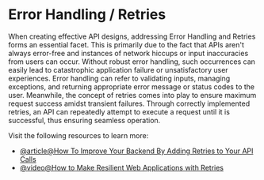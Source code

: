 # Error Handling / Retries

When creating effective API designs, addressing Error Handling and Retries forms an essential facet. This is primarily due to the fact that APIs aren't always error-free and instances of network hiccups or input inaccuracies from users can occur. Without robust error handling, such occurrences can easily lead to catastrophic application failure or unsatisfactory user experiences. Error handling can refer to validating inputs, managing exceptions, and returning appropriate error message or status codes to the user. Meanwhile, the concept of retries comes into play to ensure maximum request success amidst transient failures. Through correctly implemented retries, an API can repeatedly attempt to execute a request until it is successful, thus ensuring seamless operation.

Visit the following resources to learn more:

- [@article@How To Improve Your Backend By Adding Retries to Your API Calls](https://hackernoon.com/how-to-improve-your-backend-by-adding-retries-to-your-api-calls-83r3udx)
- [@video@How to Make Resilient Web Applications with Retries](https://www.youtube.com/watch?v=Gly94hp3Eec)